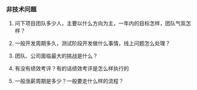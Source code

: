 ### 非技术问题

1. 问下项目团队多少人，主要以什么方向为主，一年内的目标怎样，团队气氛怎样？

2. 一般开发周期多久，测试阶段开发做什么事情，线上问题怎么处理？

3. 团队、公司面临最大的挑战是什么？

4. 有没有绩效考评？有的话绩效考评是怎么样执行的
5. 一般涨薪周期是多少？一般要走什么样的流程？